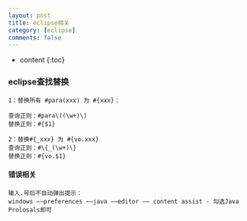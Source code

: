 ```yaml
---
layout: post
title: eclipse相关
category: [eclipse]
comments: false
---
```


* content
{:toc}


### eclipse查找替换

```
1：替换所有 #para(xxx) 为 #{xxx}：

查询正则：#para\((\w+)\)
替换正则：#{$1}

2：替换#{_xxx} 为 #{vo.xxx}
查询正则：#\{_(\w+)\}
替换正则：#{vo.$1}

```


#### 错误相关

```
输入.号后不自动弹出提示：
windows ——preferences ——java ——editor —— content assist - 勾选Java Prolosals即可

```
